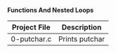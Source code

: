 **Functions And Nested Loops**

|Project File | Description |
--------------|--------------
|0-putchar.c | Prints putchar |
